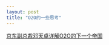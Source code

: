 ```yaml
---
layout: post
title: "O2O的一些思考"
---
```



[京东副总裁邓天卓详解O2O的下一个帝国](http://news.pedaily.cn/201509/20150911388180.shtml)
